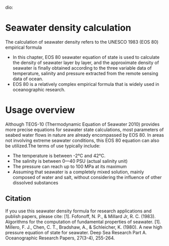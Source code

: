 dio:

# Seawater density calculation

The calculation of seawater density refers to the UNESCO 1983 (EOS 80) empirical formula
- In this chapter, EOS 80 seawater equation of state is used to calculate the density of seawater layer by layer, and the approximate density of seawater is finally obtained according to the three variable data of temperature, salinity and pressure extracted from the remote sensing data of ocean.
- EOS 80 is a relatively complex empirical formula that is widely used in oceanographic research.

# Usage overview

Although TEOS-10 (Thermodynamic Equation of Seawater 2010) provides more precise equations for seawater state calculations, most parameters of seabed water flows in nature are already encompassed by EOS 80. In areas not involving extreme seawater conditions, this EOS 80 equation can also be utilized.The terms of use typically include:
- The temperature is between -2°C and 42°C.
- The salinity is between 0—40 PSU (actual salinity unit)
- The pressure can reach up to 100 MPa at its maximum
- Assuming that seawater is a completely mixed solution, mainly composed of water and salt, without considering the influence of other dissolved substances

## Citation

If you use this seawater density formula for research applications and publish papers, please cite:
[1]. Fofonoff, N. P., & Millard Jr, R. C. (1983). Algorithms for the computation of fundamental properties of seawater. 
[1]. Millero, F. J., Chen, C. T., Bradshaw, A., & Schleicher, K. (1980). A new high pressure equation of state for seawater. Deep Sea Research Part A. Oceanographic Research Papers, 27(3-4), 255-264.